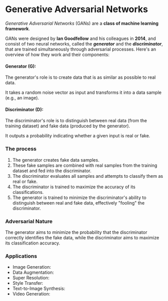 # Generative Adversarial Networks

*Generative Adversarial Networks* (GANs) are a **class of machine learning framework**.

GANs were designed by **Ian Goodfellow** and his colleagues in **2014**, and consist of two neural networks, called the ***generator*** and the ***discriminator***, that are trained simultaneously through adversarial processes. Here's an overview of how they work and their components:

#### Generator (G):
The generator's role is to create data that is as similar as possible to real data.

It takes a random noise vector as input and transforms it into a data sample (e.g., an image).

#### Discriminator (D):

The discriminator's role is to distinguish between real data (from the training dataset) and fake data (produced by the generator).

It outputs a probability indicating whether a given input is real or fake.

### The process

1. The generator creates fake data samples.
2. These fake samples are combined with real samples from the training dataset and fed into the discriminator.
3. The discriminator evaluates all samples and attempts to classify them as real or fake.
4. The discriminator is trained to maximize the accuracy of its classifications.
5. The generator is trained to minimize the discriminator's ability to distinguish between real and fake data, effectively "fooling" the discriminator.

### Adversarial Nature

The generator aims to minimize the probability that the discriminator correctly identifies the fake data, while the discriminator aims to maximize its classification accuracy.

### Applications

- Image Generation:
- Data Augmentation:
- Super Resolution:
- Style Transfer:
- Text-to-Image Synthesis:
- Video Generation:

